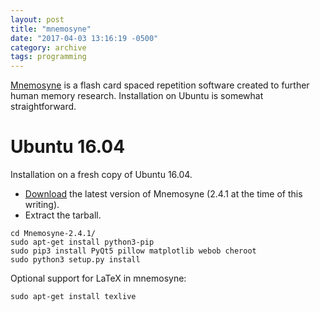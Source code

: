 ```yaml
---
layout: post
title: "mnemosyne"
date: "2017-04-03 13:16:19 -0500"
category: archive
tags: programming
---
```

[Mnemosyne](http://mnemosyne-proj.org/) is a flash card spaced repetition software created to further human memory research. Installation on Ubuntu is somewhat straightforward.
<!--more-->

# Ubuntu 16.04
Installation on a fresh copy of Ubuntu 16.04.

* [Download](http://mnemosyne-proj.org/download-mnemosyne.php) the latest version of Mnemosyne (2.4.1 at the time of this writing).
* Extract the tarball.
```
cd Mnemosyne-2.4.1/
sudo apt-get install python3-pip
sudo pip3 install PyQt5 pillow matplotlib webob cheroot
sudo python3 setup.py install

```
Optional support for LaTeX in mnemosyne:

```
sudo apt-get install texlive
```
